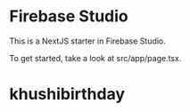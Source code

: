 # Firebase Studio

This is a NextJS starter in Firebase Studio.

To get started, take a look at src/app/page.tsx.
# khushibirthday
